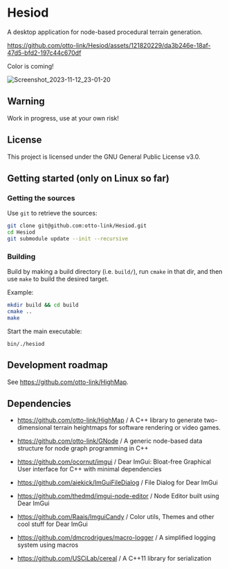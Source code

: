 # Hesiod

A desktop application for node-based procedural terrain generation.

https://github.com/otto-link/Hesiod/assets/121820229/da3b246e-18af-47d5-bfd2-197c44c670df

Color is coming!

![Screenshot_2023-11-12_23-01-20](https://github.com/otto-link/Hesiod/assets/121820229/1fb9311a-5b50-40a5-b8ad-7755b9e3571a)

## Warning 

Work in progress, use at your own risk!

## License

This project is licensed under the GNU General Public License v3.0.

## Getting started (only on Linux so far)

### Getting the sources

Use `git` to retrieve the sources: 
``` bash
git clone git@github.com:otto-link/Hesiod.git
cd Hesiod
git submodule update --init --recursive
```

### Building

Build by making a build directory (i.e. `build/`), run `cmake` in that dir, and then use `make` to build the desired target.

Example:
``` bash
mkdir build && cd build
cmake ..
make
```

Start the main executable:
```
bin/./hesiod
```

## Development roadmap

See https://github.com/otto-link/HighMap.

## Dependencies

- https://github.com/otto-link/HighMap / A C++ library to generate two-dimensional terrain heightmaps for software rendering or video games.
- https://github.com/otto-link/GNode / A generic node-based data structure for node graph programming in C++

- https://github.com/ocornut/imgui / Dear ImGui: Bloat-free Graphical User interface for C++ with minimal dependencies
- https://github.com/aiekick/ImGuiFileDialog / File Dialog for Dear ImGui
- https://github.com/thedmd/imgui-node-editor / Node Editor built using Dear ImGui
- https://github.com/Raais/ImguiCandy / Color utils, Themes and other cool stuff for Dear ImGui
- https://github.com/dmcrodrigues/macro-logger / A simplified logging system using macros
- https://github.com/USCiLab/cereal / A C++11 library for serialization

